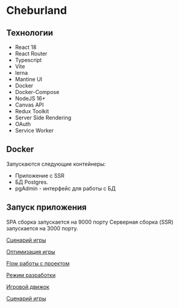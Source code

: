 # Cheburland

## Технологии
- React 18
- React Router
- Typescript
- Vite
- lerna
- Mantine UI
- Docker
- Docker-Compose
- NodeJS 16+
- Canvas API
- Redux Toolkit
- Server Side Rendering
- OAuth
- Service Worker

## Docker

Запускаются следующие контейнеры:
- Приложение с SSR
- БД Postgres.
- pgAdmin - интерфейс для работы с БД

## Запуск приложения
SPA сборка запускается на 9000 порту
Серверная сборка (SSR) запускается на 3000 порту.


[Сценарий игры](./docs/gameScenario.md)

[Оптимизация игры](./docs/gameOptimisation.md)

[Flow работы с проектом](./docs/workFlow.md)

[Режим разработки](./docs/development.md)

[Игровой движок](./docs/gameEngine.md)

[Сценарий игры](./docs/gameScenario.md)
